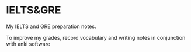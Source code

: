# IELTS&GRE

My IELTS and GRE preparation notes.

To improve my grades, record vocabulary and writing notes in conjunction with anki software
